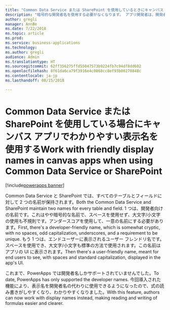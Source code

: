 ```yaml
---
title: "Common Data Service または SharePoint を使用しているときにキャンバス アプリでわかりやすい表示名を使用する"
description: "暗号的な開発者名を使用する必要がなくなります。 アプリ開発者は、開発者ポータルやアプリの UI で表示名を使用できるようになりました。"
author: gregli
manager: AnnBe
ms.date: 7/22/2018
ms.topic: article
ms.prod: 
ms.service: business-applications
ms.technology: 
ms.author: gregli
audience: Admin
ms.translationtype: HT
ms.sourcegitcommit: 62ff356275ffd55047573b9224fb7c94df8dd602
ms.openlocfilehash: 8f61da6ca79f3916e4c0868cc8ef93b00270848c
ms.contentlocale: ja-jp
ms.lasthandoff: 08/15/2018

---
```

# <a name="work-with-friendly-display-names-in-canvas-apps-when-using-common-data-service-or-sharepoint"></a><span data-ttu-id="a55b2-104">Common Data Service または SharePoint を使用している場合にキャンバス アプリでわかりやすい表示名を使用する</span><span class="sxs-lookup"><span data-stu-id="a55b2-104">Work with friendly display names in canvas apps when using Common Data Service or SharePoint</span></span>

[!include[powerapps banner](../includes/powerapps.md)]




<span data-ttu-id="a55b2-105">Common Data Service と SharePoint では、すべてのテーブルとフィールドに対して 2 つの名前が保持されます。</span><span class="sxs-lookup"><span data-stu-id="a55b2-105">Both the Common Data Service and SharePoint maintain two names for every table and field.</span></span>  <span data-ttu-id="a55b2-106">1 つは、開発者向けの名前です。これはやや暗号的な名前で、スペースを使用せず、大文字/小文字の使用も不規則です。アンダースコアを使用して、一意の名前にする必要があります。</span><span class="sxs-lookup"><span data-stu-id="a55b2-106">First, there's a developer-friendly name, which is somewhat cryptic, with no spaces, odd capitalization, underscores, and a requirement to be unique.</span></span> <span data-ttu-id="a55b2-107">もう 1 つは、エンドユーザーに表示されるユーザー フレンドリ名です。スペースを使用でき、大文字/小文字も標準の方法で使用されます。この名前はアプリの UI に表示されます。</span><span class="sxs-lookup"><span data-stu-id="a55b2-107">Then there's a user-friendly name, meant for end users to see, with spaces and standard capitalization, displayed in the app's UI.</span></span>  

<span data-ttu-id="a55b2-108">これまで、PowerApps では開発者名しかサポートされていませんでした。</span><span class="sxs-lookup"><span data-stu-id="a55b2-108">To date, PowerApps has only supported the developer names.</span></span> <span data-ttu-id="a55b2-109">今回導入された機能により、表示名を開発者名の代わりに使用できるようになったので、式の読み書きがしやすくなり、わかりやすくなりました。</span><span class="sxs-lookup"><span data-stu-id="a55b2-109">With this feature, authors can now work with display names instead, making reading and writing of formulas easier and clearer.</span></span>



